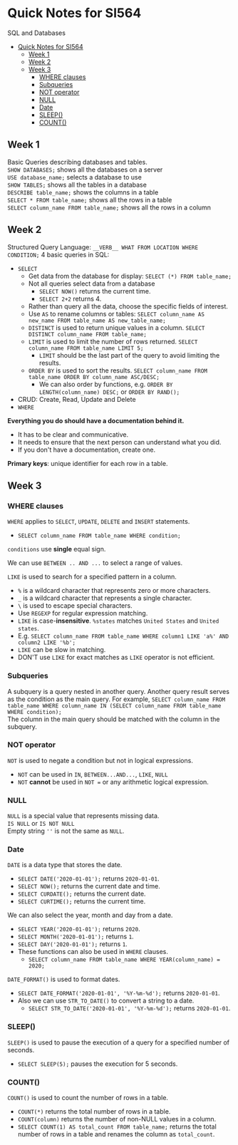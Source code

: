 # Quick Notes for SI564
SQL and Databases  

- [Quick Notes for SI564](#quick-notes-for-si564)
  - [Week 1](#week-1)
  - [Week 2](#week-2)
  - [Week 3](#week-3)
    - [WHERE clauses](#where-clauses)
    - [Subqueries](#subqueries)
    - [NOT operator](#not-operator)
    - [NULL](#null)
    - [Date](#date)
    - [SLEEP()](#sleep)
    - [COUNT()](#count)

## Week 1

Basic Queries describing databases and tables.  
`SHOW DATABASES;` shows all the databases on a server  
`USE database_name;` selects a database to use  
`SHOW TABLES;` shows all the tables in a database  
`DESCRIBE table_name;` shows the columns in a table  
`SELECT * FROM table_name;` shows all the rows in a table  
`SELECT column_name FROM table_name;` shows all the rows in a column

## Week 2

Structured Query Language: `__VERB__ WHAT FROM LOCATION WHERE CONDITION;`
4 basic queries in SQL:
- `SELECT`
  - Get data from the database for display: `SELECT (*) FROM table_name;`
  - Not all queries select data from a database
    - `SELECT NOW()` returns the current time.
    - `SELECT 2+2` returns 4.
  - Rather than query all the data, choose the specific fields of interest.
  - Use `AS` to rename columns or tables: `SELECT column_name AS new_name FROM table_name AS new_table_name;`
  - `DISTINCT` is used to return unique values in a column. `SELECT DISTINCT column_name FROM table_name;`
  - `LIMIT` is used to limit the number of rows returned. `SELECT column_name FROM table_name LIMIT 5;`
      - `LIMIT` should be the last part of the query to avoid limiting the results.
  - `ORDER BY` is used to sort the results. `SELECT column_name FROM table_name ORDER BY column_name ASC/DESC;`
    - We can also order by functions, e.g. `ORDER BY LENGTH(column_name) DESC;` or `ORDER BY RAND();`
- CRUD: Create, Read, Update and Delete
- `WHERE` 

**Everything you do should have a documentation behind it.**
- It has to be clear and communicative.
- It needs to ensure that the next person can understand what you did.
- If you don't have a documentation, create one.

**Primary keys**: unique identifier for each row in a table.

## Week 3

### WHERE clauses

`WHERE` applies to `SELECT`, `UPDATE`, `DELETE` and `INSERT` statements.
- `SELECT column_name FROM table_name WHERE condition;`

`conditions` use **single** equal sign.

We can use `BETWEEN .. AND ...` to select a range of values.

`LIKE` is used to search for a specified pattern in a column.  
- `%` is a wildcard character that represents zero or more characters.
- `_` is a wildcard character that represents a single character.
- `\` is used to escape special characters.
- Use `REGEXP` for regular expression matching.
- `LIKE` is case-**insensitive**. `%states` matches `United States` and `United states`.
- E.g. `SELECT column_name FROM table_name WHERE column1 LIKE 'a%' AND column2 LIKE '%b';`
- `LIKE` can be slow in matching.
- DON'T use `LIKE` for exact matches as `LIKE` operator is not efficient.

### Subqueries

A subquery is a query nested in another query. Another query result serves as the condition as the main query. For example, `SELECT column_name FROM table_name WHERE column_name IN (SELECT column_name FROM table_name WHERE condition);`  
The column in the main query should be matched with the column in the subquery.

### NOT operator
`NOT` is used to negate a condition but not in logical expressions.
- `NOT` can be used in `IN`, `BETWEEN...AND...`, `LIKE`, `NULL`
- `NOT` **cannot** be used in `NOT =` or any arithmetic logical expression.

### NULL

`NULL` is a special value that represents missing data.  
`IS NULL` or `IS NOT NULL`  
Empty string `''` is not the same as `NULL`.  

### Date

`DATE` is a data type that stores the date.
- `SELECT DATE('2020-01-01');` returns `2020-01-01`.
- `SELECT NOW();` returns the current date and time.
- `SELECT CURDATE();` returns the current date.
- `SELECT CURTIME();` returns the current time.

We can also select the year, month and day from a date.
- `SELECT YEAR('2020-01-01');` returns `2020`.
- `SELECT MONTH('2020-01-01');` returns `1`.
- `SELECT DAY('2020-01-01');` returns `1`.
- These functions can also be used in `WHERE` clauses.
  - `SELECT column_name FROM table_name WHERE YEAR(column_name) = 2020;`

`DATE_FORMAT()` is used to format dates.
- `SELECT DATE_FORMAT('2020-01-01', '%Y-%m-%d');` returns `2020-01-01`.
- Also we can use `STR_TO_DATE()` to convert a string to a date.
  - `SELECT STR_TO_DATE('2020-01-01', '%Y-%m-%d');` returns `2020-01-01`.

### SLEEP()
`SLEEP()` is used to pause the execution of a query for a specified number of seconds.
- `SELECT SLEEP(5);` pauses the execution for 5 seconds.

### COUNT()
`COUNT()` is used to count the number of rows in a table.
- `COUNT(*)` returns the total number of rows in a table.
- `COUNT(column)` returns the number of non-NULL values in a column.
- `SELECT COUNT(1) AS total_count FROM table_name;` returns the total number of rows in a table and renames the column as `total_count`.

